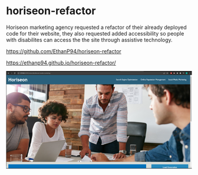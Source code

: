 # horiseon-refactor  

Horiseon marketing agency requested a refactor of their already deployed code for their website, they also requested added accessibility so people with disabilites can access the the site through assistive technology.

https://github.com/EthanP94/horiseon-refactor

https://ethanp94.github.io/horiseon-refactor/

![](./assets/images/webpage.screenshot.png)
